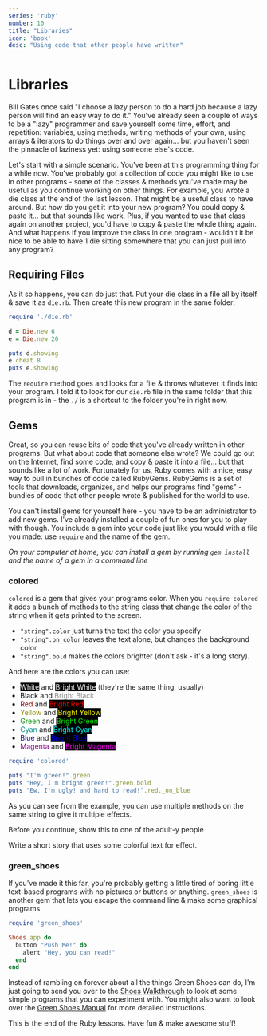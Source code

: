 ```yaml
---
series: 'ruby'
number: 10
title: "Libraries"
icon: 'book'
desc: "Using code that other people have written"
---
```

# Libraries

Bill Gates once said "I choose a lazy person to do a hard job because a lazy person will find an easy way to do it."  You've already seen a couple of ways to be a "lazy" programmer and save yourself some time, effort, and repetition: variables, using methods, writing methods of your own, using arrays & iterators to do things over and over again... but you haven't seen the pinnacle of laziness yet: using someone else's code.

Let's start with a simple scenario.  You've been at this programming thing for a while now.  You've probably got a collection of code you might like to use in other programs - some of the classes & methods you've made may be useful as you continue working on other things.  For example, you wrote a die class at the end of the last lesson.  That might be a useful class to have around. But how do you get it into your new program?  You could copy & paste it... but that sounds like work.  Plus, if you wanted to use that class again on another project, you'd have to copy & paste the whole thing again.  And what happens if you improve the class in one program - wouldn't it be nice to be able to have 1 die sitting somewhere that you can just pull into any program?

## Requiring Files

As it so happens, you can do just that.  Put your die class in a file all by itself & save it as `die.rb`.  Then create this new program in the same folder:

~~~~ ruby
require './die.rb'

d = Die.new 6
e = Die.new 20

puts d.showing
e.cheat 8
puts e.showing
~~~~

The `require` method goes and looks for a file & throws whatever it finds into your program.  I told it to look for our `die.rb` file in the same folder that this program is in - the `./` is a shortcut to the folder you're in right now.

## Gems

Great, so you can reuse bits of code that you've already written in other programs.  But what about code that someone else wrote?  We could go out on the Internet, find some code, and copy & paste it into a file... but that sounds like a lot of work.  Fortunately for us, Ruby comes with a nice, easy way to pull in bunches of code called RubyGems.  RubyGems is a set of tools that downloads, organizes, and helps our programs find "gems" - bundles of code that other people wrote & published for the world to use.  

You can't install gems for yourself here - you have to be an administrator to add new gems.  I've already installed a couple of fun ones for you to play with though. You include a gem into your code just like you would with a file you made: use `require` and the name of the gem.

*On your computer at home, you can install a gem by running `gem install ` and the name of a gem in a command line*

### colored

`colored` is a gem that gives your programs color.  When you `require colored` it adds a bunch of methods to the string class that change the color of the string when it gets printed to the screen.

- `"string".color` just turns the text the color you specify
- `"string".on_color` leaves the text alone, but changes the background color
- `"string".bold` makes the colors brighter (don't ask - it's a long story).

And here are the colors you can use:

- <span style="color: white; background-color: black">White</span> and <span style="color: white; background-color: black">Bright White</span> (they're the same thing, usually)
- <span style="color: black; background-color: white">Black</span> and <span style="color: #888; background-color: white">Bright Black</span>
- <span style="color: #800; background-color: white">Red</span> and <span style="color: #f00; background-color: black">Bright Red</span>
- <span style="color: #880; background-color: white">Yellow</span> and <span style="color: #ff0; background-color: black">Bright Yellow</span>
- <span style="color: #080; background-color: white">Green</span> and <span style="color: #0f0; background-color: black">Bright Green</span>
- <span style="color: #088; background-color: white">Cyan</span> and <span style="color: #0ff; background-color: black">Bright Cyan</span>
- <span style="color: #008; background-color: white">Blue</span> and <span style="color: #00f; background-color: black">Bright Blue</span>
- <span style="color: #808; background-color: white">Magenta</span> and <span style="color: #f0f; background-color: black">Bright Magenta</span>

~~~~ ruby
require 'colored'

puts "I'm green!".green
puts "Hey, I'm bright green!".green.bold
puts "Ew, I'm ugly! and hard to read!".red._on_blue
~~~~

As you can see from the example, you can use multiple methods on the same string to give it multiple effects.

<div class="panel panel-primary">
<div class="panel-heading">Before you continue, show this to one of the adult-y people</div>
  <div class="panel-body" markdown="1">

Write a short story that uses some colorful text for effect.  

</div>
</div>

### green_shoes

If you've made it this far, you're probably getting a little tired of boring little text-based programs with no pictures or buttons or anything.  `green_shoes` is another gem that lets you escape the command line & make some graphical programs.  

~~~~ ruby
require 'green_shoes'

Shoes.app do
  button "Push Me!" do
    alert "Hey, you can read!"
  end
end
~~~~

Instead of rambling on forever about all the things Green Shoes can do, I'm just going to send you over to the [Shoes Walkthrough](http://shoesrb.com/walkthrough/) to look at some simple programs that you can experiment with.  You might also want to look over the [Green Shoes Manual](http://ashbb.github.io/green_shoes/Hello!.html) for more detailed instructions.

This is the end of the Ruby lessons.  Have fun & make awesome stuff!
